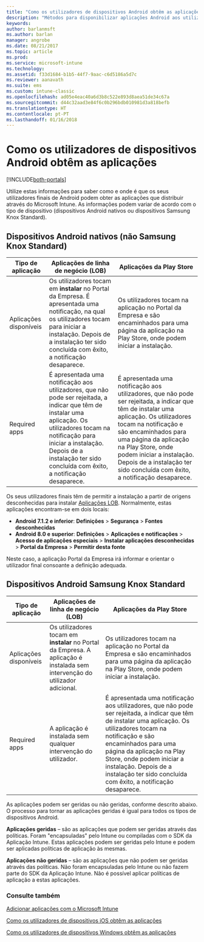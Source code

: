 ```yaml
---
title: "Como os utilizadores de dispositivos Android obtêm as aplicações"
description: "Métodos para disponibilizar aplicações Android aos utilizadores finais"
keywords: 
author: barlanmsft
ms.author: barlan
manager: angrobe
ms.date: 08/21/2017
ms.topic: article
ms.prod: 
ms.service: microsoft-intune
ms.technology: 
ms.assetid: f33d1684-b1b5-44f7-9aac-c6d5186a5d7c
ms.reviewer: aanavath
ms.suite: ems
ms.custom: intune-classic
ms.openlocfilehash: ad05e4eac40a6d3b8c522e893d8aea51de34c67a
ms.sourcegitcommit: d44c32aad3e84f6c0b296bdb010981d3a818befb
ms.translationtype: HT
ms.contentlocale: pt-PT
ms.lasthandoff: 01/16/2018
---
```

# <a name="how-your-android-users-get-their-apps"></a>Como os utilizadores de dispositivos Android obtêm as aplicações

[!INCLUDE[both-portals](./includes/note-for-both-portals.md)]

Utilize estas informações para saber como e onde é que os seus utilizadores finais de Android podem obter as aplicações que distribuir através do Microsoft Intune. As informações podem variar de acordo com o tipo de dispositivo (dispositivos Android nativos ou dispositivos Samsung Knox Standard).

## <a name="native-non-samsung-knox-standard-android-devices"></a>Dispositivos Android nativos (não Samsung Knox Standard)

| Tipo de aplicação | Aplicações de linha de negócio (LOB) | Aplicações da Play Store  |
| ------------- |-------------| -----|
| Aplicações disponíveis      | Os utilizadores tocam em **instalar** no Portal da Empresa. É apresentada uma notificação, na qual os utilizadores tocam para iniciar a instalação. Depois de a instalação ter sido concluída com êxito, a notificação desaparece. | Os utilizadores tocam na aplicação no Portal da Empresa e são encaminhados para uma página da aplicação na Play Store, onde podem iniciar a instalação.|
| Required apps      | É apresentada uma notificação aos utilizadores, que não pode ser rejeitada, a indicar que têm de instalar uma aplicação. Os utilizadores tocam na notificação para iniciar a instalação. Depois de a instalação ter sido concluída com êxito, a notificação desaparece.    | É apresentada uma notificação aos utilizadores, que não pode ser rejeitada, a indicar que têm de instalar uma aplicação. Os utilizadores tocam na notificação e são encaminhados para uma página da aplicação na Play Store, onde podem iniciar a instalação. Depois de a instalação ter sido concluída com êxito, a notificação desaparece. |

Os seus utilizadores finais têm de permitir a instalação a partir de origens desconhecidas para instalar [Aplicações LOB](lob-apps-android.md). Normalmente, estas aplicações encontram-se em dois locais:

* **Android 7.1.2 e inferior**: **Definições** > **Segurança** > **Fontes desconhecidas**
* **Android 8.0 e superior**: **Definições** > **Aplicações e notificações** > **Acesso de aplicações especiais** > **Instalar aplicações desconhecidas** > **Portal da Empresa** > **Permitir desta fonte**

Neste caso, a aplicação Portal da Empresa irá informar e orientar o utilizador final consoante a definição adequada. 


## <a name="samsung-knox-standard-android-devices"></a>Dispositivos Android Samsung Knox Standard

| Tipo de aplicação | Aplicações de linha de negócio (LOB) | Aplicações da Play Store  |
| ------------- |-------------| -----|
| Aplicações disponíveis      | Os utilizadores tocam em **instalar** no Portal da Empresa. A aplicação é instalada sem intervenção do utilizador adicional. | Os utilizadores tocam na aplicação no Portal da Empresa e são encaminhados para uma página da aplicação na Play Store, onde podem iniciar a instalação.|
| Required apps      | A aplicação é instalada sem qualquer intervenção do utilizador.    | É apresentada uma notificação aos utilizadores, que não pode ser rejeitada, a indicar que têm de instalar uma aplicação. Os utilizadores tocam na notificação e são encaminhados para uma página da aplicação na Play Store, onde podem iniciar a instalação. Depois de a instalação ter sido concluída com êxito, a notificação desaparece. |

As aplicações podem ser geridas ou não geridas, conforme descrito abaixo. O processo para tornar as aplicações geridas é igual para todos os tipos de dispositivos Android.

**Aplicações geridas** – são as aplicações que podem ser geridas através das políticas. Foram "encapsuladas" pelo Intune ou compiladas com o SDK da Aplicação Intune. Estas aplicações podem ser geridas pelo Intune e podem ser aplicadas políticas de aplicação às mesmas.

**Aplicações não geridas** – são as aplicações que não podem ser geridas através das políticas. Não foram encapsuladas pelo Intune ou não fazem parte do SDK da Aplicação Intune. Não é possível aplicar políticas de aplicação a estas aplicações.

### <a name="see-also"></a>Consulte também
[Adicionar aplicações com o Microsoft Intune](apps-add.md)

[Como os utilizadores de dispositivos iOS obtêm as aplicações](end-user-apps-ios.md)

[Como os utilizadores de dispositivos Windows obtêm as aplicações](end-user-apps-windows.md)
